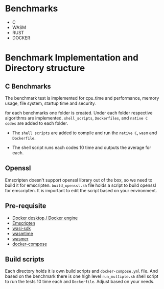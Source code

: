 
# Benchmarks
 - C
 - WASM
 - RUST
 - DOCKER

# Benchmark Implementation and Directory structure

## C Benchmarks

The benchmark test is implemented for cpu_time and performance, memory usage, file system, startup time and security.

for each benchmarks one folder is created. Under each folder respective algorithms are implemented. `shell_scripts`, `Dockerfiles`, and `native C codes` are added to each folder.

* The `shell scripts` are added to compile and run the `native C`, `wasm` and `Dockerfile`.

* The shell script runs each codes 10 time and outputs the average for each.


## Openssl

Emscripten doesn't support openssl library out of the box, so we need to build it for emscripten.
`build_openssl.sh` file holds a script to build openssl for emscripten. It is important to edit the script based on your environment.

## Pre-requisite 

* [Docker desktop / Docker engine](https://www.docker.com/products/docker-desktop/alternatives/)
* [Emscripten](https://emscripten.org/docs/getting_started/downloads.html)
* [wasi-sdk](https://github.com/WebAssembly/wasi-sdk)
* [wasmtime](https://docs.wasmtime.dev/)
* [wasmer](https://wasmer.io/) 
* [docker-compose](https://docs.docker.com/compose/install/standalone/)

## Build scripts

Each directory holds it is own build scripts and `docker-compose.yml` file. And based on the benchmark there is one high level `run_multiple.sh` shell script to run the tests 10 time each and `Dockerfile`. Adjust based on your needs.


